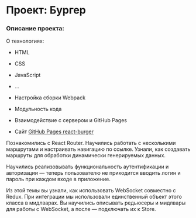 # Проект: Бургер

### Описание проекта:

О технологиях:

- HTML
- CSS
- JavaScript
- ...
- Настройка сборки Webpack
- Модульность кода
- Взаимодействие с сервером и GitHub Pages

- Сайт [GitHub Pages react-burger](https://maxtish.github.io/react-burger/)

Познакомились с React Router. Научились работать с несколькими маршрутами и настраивать навигацию по ссылке. Узнали, как создавать маршруты для обработки динамически генерируемых данных.

Научились реализовывать функциональность аутентификации и авторизации — теперь пользователю не приходится вводить логин и пароль при каждом входе в приложение.

Из этой темы вы узнали, как использовать WebSocket совместно с Redux. При интеграции мы использовали единственный объект этого класса в мидлварах. Вы научились описывать редьюсеры и мидлвары для работы с WebSocket, а после — подключать их к Store.
